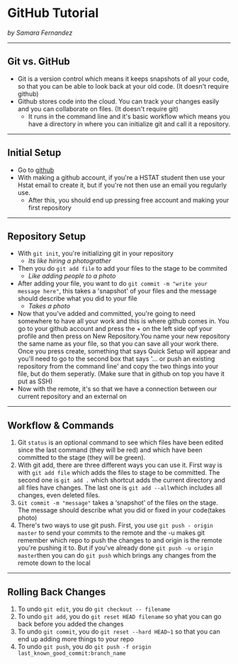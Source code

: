 # GitHub Tutorial

_by Samara Fernandez_

---
## Git vs. GitHub
* Git is a version control which means it keeps snapshots of all your code, so that you can be able to look back at your old code. (It doesn't require github)
* Github stores code into the cloud. You can track your changes easily and you can collaborate on files. (It doesn't require git)
  *  It runs in the command line and it's basic workflow which means you have a directory in where you can initialize git and call it a repository.


---
## Initial Setup
* Go to [github](https://github.com/)
* With making a github account, if you're a HSTAT student then use your Hstat email to create it, but if you're not then use an email you regularly use. 
  * After this, you should end up pressing free account and making your first repository
 
  
---
## Repository Setup
* With `git init`, you're initializing git in your repository
  * _Its like hiring a photograther_
* Then you do `git add file`  to add your files to the stage to be  commited
  * _Like adding people to a photo_
* After adding your file, you want to do `git commit -m "write your message here"`, this takes a 'snapshot' of your files and the message should describe what you did to your file
  * _Takes a photo_ 
* Now that you've added and committed, you're going to need somewhere to have all your work and this is where github comes in. You go to your github account and press the + on the left side opf your profile and then press on New Repository.You name your new repository the same name as your file, so that you can save all your work there. Once you press create, something that says Quick Setup will appear and you'll need to go to the second box that says '... or push an existing repository from the command line' and copy the two things into your file, but do them seperatly. (Make sure that in github on top you have it put as SSH)
* Now with the remote, it's so that we have a connection between our current repository and an external on


---
## Workflow & Commands
1. Git `status` is an optional command to see which files have been edited since the last command (they will be red) and which have been committed to the stage (they will be green).
2. With git add, there are three different ways you can use it. First way is with `git add file` which adds the files to stage to be committed. The second one is `git add .` which shortcut adds the current directory and all files have changes. The last one is `git add --all`which includes all changes, even deleted files.
3. `Git commit -m "message"` takes a ‘snapshot’ of the files on the stage. The message should describe what you did or fixed in your code(takes photo)
4. There's two ways to use git push. First, you use `git push - origin master` to send your commits to the remote and the -u makes git remember which repo to push the changes to and origin is the remote you're pushing it to. But if you've already done `git push -u origin master`then you can do `git push` which brings any changes from the remote down to the local



---
## Rolling Back Changes
1. To undo `git edit`, you do `git checkout -- filename`
2. To undo `git add`, you do `git reset HEAD filename` so yhat you can go back before you added the changes
3. To undo `git commit`, you do `git reset --hard HEAD~1` so that you can end up adding more things to your repo
4. To undo `git push`, you do `git push -f origin last_known_good_commit:branch_name`

 